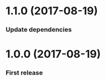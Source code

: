 <a name="1.1.0"></a>
# 1.1.0 (2017-08-19)


### Update dependencies

<a name="1.0.0"></a>
# 1.0.0 (2017-08-19)


### First release



